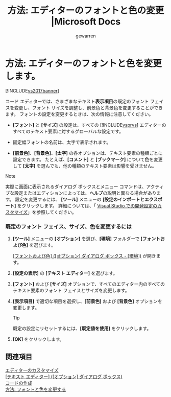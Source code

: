 ﻿---
title: '方法: エディターのフォントと色の変更 |Microsoft Docs'
ms.date: 11/15/2016
ms.prod: visual-studio-dev14
ms.technology: vs-ide-general
ms.topic: reference
helpviewer_keywords:
- editors, fonts
- text, color
- text, customizing in editors
- text, fonts
- editors, text color
ms.assetid: 3f7629d1-1cdf-4046-9a31-0632517f234d
caps.latest.revision: 15
author: gewarren
ms.author: gewarren
manager: jillfra
ms.openlocfilehash: fd4e61960616245d459140e351386ae7b55adc22
ms.sourcegitcommit: 47eeeeadd84c879636e9d48747b615de69384356
ms.translationtype: HT
ms.contentlocale: ja-JP
ms.lasthandoff: 04/23/2019
ms.locfileid: "63441707"
---
# <a name="how-to-change-fonts-and-colors-in-the-editor"></a>方法: エディターのフォントと色を変更します。
[!INCLUDE[vs2017banner](../../includes/vs2017banner.md)]

コード エディターでは、さまざまなテキスト**表示項目**の既定のフォント フェイスを変更し、フォント サイズを調整し、前景色と背景色を変更することができます。 フォントの設定を変更するときは、次の情報に注意してください。  
  
- **[フォント]** と **[サイズ]** の設定は、すべての [!INCLUDE[vsprvs](../../includes/vsprvs-md.md)] エディターのすべてのテキスト要素に対するグローバルな設定です。  
  
- 固定幅フォントの名前は、太字で表示されます。  
  
- **[前景色]**、**[背景色]**、**[太字]** の各オプションは、テキスト要素の種類ごとに設定できます。 たとえば、**[コメント]** と **[ブックマーク]** について色を変更して **[太字]** を選んでも、他の種類のテキスト要素は影響を受けません。  
  
> [!NOTE]
> 実際に画面に表示されるダイアログ ボックスとメニュー コマンドは、アクティブな設定またはエディションによっては、**ヘルプ**の説明と異なる場合があります。 設定を変更するには、 **[ツール]** メニューの **[設定のインポートとエクスポート]** をクリックします。 詳細については、「 [Visual Studio での開発設定のカスタマイズ](http://msdn.microsoft.com/22c4debb-4e31-47a8-8f19-16f328d7dcd3)」を参照してください。  
  
### <a name="to-change-the-default-font-face-size-and-colors"></a>既定のフォント フェイス、サイズ、色を変更するには  
  
1. **[ツール]** メニューの **[オプション]** を選び、**[環境]** フォルダーで **[フォントおよび色]** を選びます。  
  
     [[フォントおよび色] ([オプション] ダイアログ ボックス - [環境])](../../ide/reference/fonts-and-colors-environment-options-dialog-box.md) が開きます。  
  
2. **[設定の表示]** の **[テキスト エディター]** を選びます。  
  
3. **[フォント]** および **[サイズ]** オプションで、すべてのエディター内のすべてのテキスト要素のフォント フェイスとサイズを変更します。  
  
4. **[表示項目]** で適切な項目を選択し、**[前景色]** および **[背景色]** オプションを変更します。  
  
    > [!TIP]
    > 既定の設定にリセットするには、**[既定値を使用]** をクリックします。  
  
5. **[OK]** をクリックします。  
  
## <a name="see-also"></a>関連項目
 [エディターのカスタマイズ](../../ide/customizing-the-editor.md)   
 [[テキスト エディター] ([オプション] ダイアログ ボックス)](../../ide/reference/text-editor-options-dialog-box.md)   
 [コードの作成](../../ide/writing-code-in-the-code-and-text-editor.md)   
 [方法: フォントと色を変更する](../../ide/how-to-change-fonts-and-colors-in-visual-studio.md)

